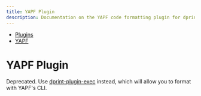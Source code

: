 ```yaml
---
title: YAPF Plugin
description: Documentation on the YAPF code formatting plugin for dprint.
---
```


<nav class="breadcrumb" aria-label="breadcrumbs">
  <ul>
    <li><a href="/plugins">Plugins</a></li>
    <li><a href="/plugins/yapf">YAPF</a></li>
  </ul>
</nav>

# YAPF Plugin

Deprecated. Use [dprint-plugin-exec](/plugins/exec) instead, which will allow you to format with YAPF's CLI.
